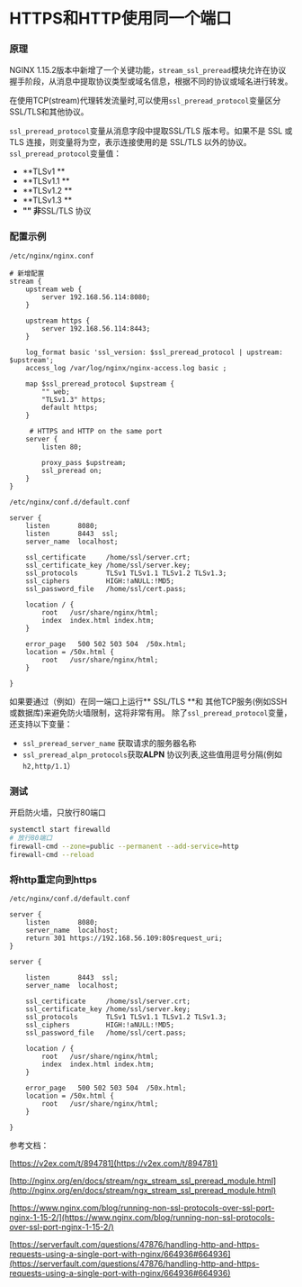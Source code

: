 # HTTPS和HTTP使用同一个端口

### 原理
NGINX 1.15.2版本中新增了一个关键功能，`stream_ssl_preread`模块允许在协议握手阶段，从消息中提取协议类型或域名信息，根据不同的协议或域名进行转发。

在使用TCP(stream)代理转发流量时,可以使用`ssl_preread_protocol`变量区分SSL/TLS和其他协议。

`ssl_preread_protocol`变量从消息字段中提取SSL/TLS 版本号。如果不是 SSL 或 TLS 连接，则变量将为空，表示连接使用的是 SSL/TLS 以外的协议。
`ssl_preread_protocol`变量值：
- **TLSv1 **
- **TLSv1.1 **
- **TLSv1.2 **
- **TLSv1.3 **
- **""    非**SSL/TLS 协议
### 配置示例
`/etc/nginx/nginx.conf`
```nginx
# 新增配置
stream {
    upstream web {
        server 192.168.56.114:8080;
    }

    upstream https {
        server 192.168.56.114:8443;
    }

    log_format basic 'ssl_version: $ssl_preread_protocol | upstream: $upstream';
    access_log /var/log/nginx/nginx-access.log basic ;
    
    map $ssl_preread_protocol $upstream {
        "" web;
        "TLSv1.3" https;
        default https;
    }

     # HTTPS and HTTP on the same port
    server {
        listen 80;
        
        proxy_pass $upstream;
        ssl_preread on;
    }
}
```
`/etc/nginx/conf.d/default.conf`
```nginx
server {
    listen       8080;
    listen       8443  ssl;
    server_name  localhost;

    ssl_certificate     /home/ssl/server.crt;
    ssl_certificate_key /home/ssl/server.key;
    ssl_protocols       TLSv1 TLSv1.1 TLSv1.2 TLSv1.3;
    ssl_ciphers         HIGH:!aNULL:!MD5;
    ssl_password_file   /home/ssl/cert.pass;

    location / {
        root   /usr/share/nginx/html;
        index  index.html index.htm;
    }

    error_page   500 502 503 504  /50x.html;
    location = /50x.html {
        root   /usr/share/nginx/html;
    }
  
}
```
如果要通过（例如）在同一端口上运行** SSL/TLS **和 其他TCP服务(例如SSH或数据库)来避免防火墙限制，这将非常有用。
除了`ssl_preread_protocol`变量，还支持以下变量：

- `ssl_preread_server_name`	获取请求的服务器名称
- `ssl_preread_alpn_protocols`获取**ALPN** 协议列表,这些值用逗号分隔(例如`h2,http/1.1`）
### 测试
开启防火墙，只放行80端口
```bash
systemctl start firewalld
# 放行80端口
firewall-cmd --zone=public --permanent --add-service=http
firewall-cmd --reload
```
### 将http重定向到https
`/etc/nginx/conf.d/default.conf`
```nginx
server {
    listen       8080; 
    server_name  localhost;
    return 301 https://192.168.56.109:80$request_uri;
}

server {
   
    listen       8443  ssl;
    server_name  localhost;

    ssl_certificate     /home/ssl/server.crt;
    ssl_certificate_key /home/ssl/server.key;
    ssl_protocols       TLSv1 TLSv1.1 TLSv1.2 TLSv1.3;
    ssl_ciphers         HIGH:!aNULL:!MD5;
    ssl_password_file   /home/ssl/cert.pass;

    location / {
        root   /usr/share/nginx/html;
        index  index.html index.htm;
    }
   
    error_page   500 502 503 504  /50x.html;
    location = /50x.html {
        root   /usr/share/nginx/html;
    }

}
```


参考文档：

[https://v2ex.com/t/894781](https://v2ex.com/t/894781)

[http://nginx.org/en/docs/stream/ngx_stream_ssl_preread_module.html](http://nginx.org/en/docs/stream/ngx_stream_ssl_preread_module.html)

[https://www.nginx.com/blog/running-non-ssl-protocols-over-ssl-port-nginx-1-15-2/](https://www.nginx.com/blog/running-non-ssl-protocols-over-ssl-port-nginx-1-15-2/)

[https://serverfault.com/questions/47876/handling-http-and-https-requests-using-a-single-port-with-nginx/664936#664936](https://serverfault.com/questions/47876/handling-http-and-https-requests-using-a-single-port-with-nginx/664936#664936)


